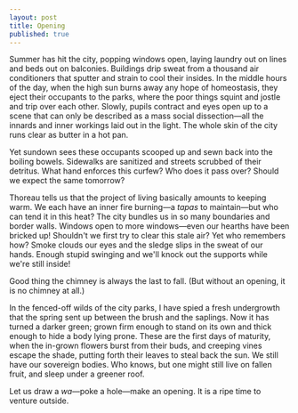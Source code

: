 ```yaml
---
layout: post
title: Opening
published: true
---
```

Summer has hit the city, popping windows open, laying laundry out on lines and beds out on balconies. Buildings drip sweat from a thousand air conditioners that sputter and strain to cool their insides. In the middle hours of the day, when the high sun burns away any hope of homeostasis, they eject their occupants to the parks, where the poor things squint and jostle and trip over each other. Slowly, pupils contract and eyes open up to a scene that can only be described as a mass social dissection—all the innards and inner workings laid out in the light. The whole skin of the city runs clear as butter in a hot pan.

Yet sundown sees these occupants scooped up and sewn back into the boiling bowels. Sidewalks are sanitized and streets scrubbed of their detritus. What hand enforces this curfew? Who does it pass over? Should we expect the same tomorrow?

Thoreau tells us that the project of living basically amounts to keeping warm. We each have an inner fire burning—a _tapas_ to maintain—but who can tend it in this heat? The city bundles us in so many boundaries and border walls. Windows open to more windows—even our hearths have been bricked up! Shouldn't we first try to clear this stale air? Yet who remembers how? Smoke clouds our eyes and the sledge slips in the sweat of our hands. Enough stupid swinging and we'll knock out the supports while we're still inside!

Good thing the chimney is always the last to fall. (But without an opening, it is no chimney at all.)

In the fenced-off wilds of the city parks, I have spied a fresh undergrowth that the spring sent up between the brush and the saplings. Now it has turned a darker green; grown firm enough to stand on its own and thick enough to hide a body lying prone. These are the first days of maturity, when the in-grown flowers burst from their buds, and creeping vines escape the shade, putting forth their leaves to steal back the sun. We still have our sovereign bodies. Who knows, but one might still live on fallen fruit, and sleep under a greener roof.

Let us draw a _wa_—poke a hole—make an opening. It is a ripe time to venture outside.